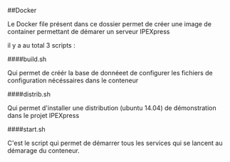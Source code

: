 ##Docker

Le Docker file présent dans ce dossier permet de créer une image de container permettant de démarer un serveur IPEXpress

il y a au total 3 scripts :

####build.sh 

Qui permet de créér la base de donnéeet de configurer les fichiers de configuration nécéssaires dans le conteneur 

####distrib.sh 

Qui permet d'installer une distribution (ubuntu 14.04) de démonstration dans le projet IPEXpress

####start.sh

C'est le script qui permet de démarrer tous les services qui se lancent au démarage du conteneur.
